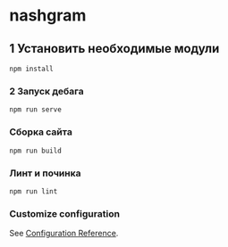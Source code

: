 # nashgram

## 1 Установить необходимые модули
```
npm install
```

### 2 Запуск дебага
```
npm run serve
```

### Сборка сайта
```
npm run build
```

### Линт и починка
```
npm run lint
```

### Customize configuration
See [Configuration Reference](https://cli.vuejs.org/config/).
